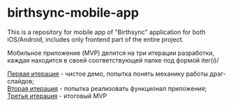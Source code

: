 # birthsync-mobile-app
This is a repository for mobile app of "Birthsync" application for both iOS/Android, includes only frontend part of the entire project.

Мобильное приложение (MVP) делится на три итерации разработки, каждая находится в своей соответствующей папке под формой $\text{iter}(i)$/

[Первая итерация](./iter1) - чистое демо, попытка понять механику работы драг-слайдов;\
[Вторая итерация](./iter2) - попытка реализовать функционал приложения;\
[Третья итерация](./iter3) - итоговый MVP
